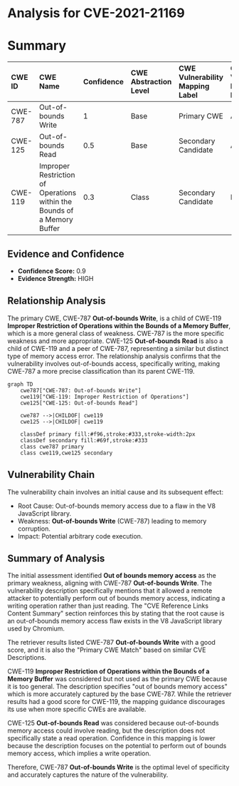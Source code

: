 # Analysis for CVE-2021-21169

# Summary
| CWE ID  | CWE Name                                                                                        | Confidence | CWE Abstraction Level | CWE Vulnerability Mapping Label | CWE-Vulnerability Mapping Notes |
| :-------- | :---------------------------------------------------------------------------------------------- | :--------- | :---------------------- | :------------------------------ | :------------------------------ |
| CWE-787   | Out-of-bounds Write                                                                            | 1          | Base                    | Primary CWE                     | Allowed                       |
| CWE-125   | Out-of-bounds Read                                                                             | 0.5         | Base                    | Secondary Candidate             | Allowed                       |
| CWE-119   | Improper Restriction of Operations within the Bounds of a Memory Buffer                        | 0.3         | Class                   | Secondary Candidate             | Discouraged                     |

## Evidence and Confidence

*   **Confidence Score:** 0.9
*   **Evidence Strength:** HIGH

## Relationship Analysis
The primary CWE, CWE-787 **Out-of-bounds Write**, is a child of CWE-119 **Improper Restriction of Operations within the Bounds of a Memory Buffer**, which is a more general class of weakness. CWE-787 is the more specific weakness and more appropriate. CWE-125 **Out-of-bounds Read** is also a child of CWE-119 and a peer of CWE-787, representing a similar but distinct type of memory access error. The relationship analysis confirms that the vulnerability involves out-of-bounds access, specifically writing, making CWE-787 a more precise classification than its parent CWE-119.

```mermaid
graph TD
    cwe787["CWE-787: Out-of-bounds Write"]
    cwe119["CWE-119: Improper Restriction of Operations"]
    cwe125["CWE-125: Out-of-bounds Read"]

    cwe787 -->|CHILDOF| cwe119
    cwe125 -->|CHILDOF| cwe119

    classDef primary fill:#f96,stroke:#333,stroke-width:2px
    classDef secondary fill:#69f,stroke:#333
    class cwe787 primary
    class cwe119,cwe125 secondary
```

## Vulnerability Chain
The vulnerability chain involves an initial cause and its subsequent effect:
  - Root Cause: Out-of-bounds memory access due to a flaw in the V8 JavaScript library.
  - Weakness: **Out-of-bounds Write** (CWE-787) leading to memory corruption.
  - Impact: Potential arbitrary code execution.

## Summary of Analysis
The initial assessment identified **Out of bounds memory access** as the primary weakness, aligning with CWE-787 **Out-of-bounds Write**. The vulnerability description specifically mentions that it allowed a remote attacker to potentially perform out of bounds memory access, indicating a writing operation rather than just reading. The "CVE Reference Links Content Summary" section reinforces this by stating that the root cause is an out-of-bounds memory access flaw exists in the V8 JavaScript library used by Chromium.

The retriever results listed CWE-787 **Out-of-bounds Write** with a good score, and it is also the "Primary CWE Match" based on similar CVE Descriptions.

CWE-119 **Improper Restriction of Operations within the Bounds of a Memory Buffer** was considered but not used as the primary CWE because it is too general. The description specifies "out of bounds memory access" which is more accurately captured by the base CWE-787. While the retriever results had a good score for CWE-119, the mapping guidance discourages its use when more specific CWEs are available.

CWE-125 **Out-of-bounds Read** was considered because out-of-bounds memory access could involve reading, but the description does not specifically state a read operation. Confidence in this mapping is lower because the description focuses on the potential to perform out of bounds memory access, which implies a write operation.

Therefore, CWE-787 **Out-of-bounds Write** is the optimal level of specificity and accurately captures the nature of the vulnerability.